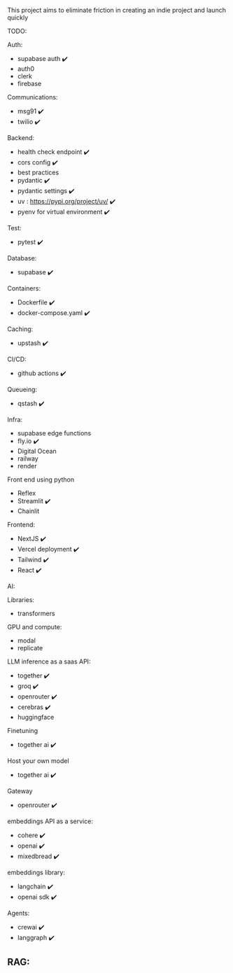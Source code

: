 This project aims to eliminate friction in creating an indie project and launch quickly


TODO:

Auth:
- supabase auth ✔️
- auth0
- clerk
- firebase

Communications:
- msg91 ✔️
- twilio ✔️

Backend:
- health check endpoint ✔️
- cors config ✔️
- best practices 
- pydantic ✔️
- pydantic settings ✔️
- uv : https://pypi.org/project/uv/ ✔️
- pyenv for virtual environment ✔️

Test:
- pytest ✔️

Database:
- supabase ✔️

Containers:
- Dockerfile ✔️
- docker-compose.yaml ✔️

Caching:
- upstash ✔️

CI/CD:
- github actions ✔️

Queueing:
- qstash ✔️

Infra:
- supabase edge functions
- fly.io ✔️
- Digital Ocean
- railway
- render

Front end using python
- Reflex
- Streamlit ✔️
- Chainlit

Frontend:
- NextJS ✔️
- Vercel deployment ✔️
- Tailwind ✔️
- React ✔️

AI:

Libraries:
- transformers

GPU and compute:
- modal
- replicate

LLM inference as a saas API:
- together ✔️
- groq ✔️
- openrouter ✔️
- cerebras ✔️
- huggingface 

Finetuning
- together ai ✔️

Host your own model
- together ai ✔️

Gateway
- openrouter ✔️

embeddings API as a service:
- cohere ✔️
- openai ✔️
- mixedbread ✔️

embeddings library:
- langchain ✔️
- openai sdk ✔️

Agents:
- crewai ✔️
- langgraph ✔️

RAG:
- 



